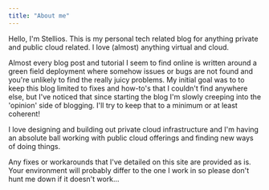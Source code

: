 ```yaml
---
title: "About me"
---
```


Hello, I'm Stellios. This is my personal tech related blog for anything private and public cloud related. I love (almost) anything virtual and cloud.

Almost every blog post and tutorial I seem to find online is written around a green field deployment where somehow issues or bugs are not found and you're unlikely to find the really juicy problems. My initial goal was to to keep this blog limited to fixes and how-to's that I couldn't find anywhere else, but I've noticed that since starting the blog I'm slowly creeping into the 'opinion' side of blogging. I'll try to keep that to a minimum or at least coherent!

I love designing and building out private cloud infrastructure and I'm having an absolute ball working with public cloud offerings and finding new ways of doing things.

Any fixes or workarounds that I've detailed on this site are provided as is. Your environment will probably differ to the one I work in so please don't hunt me down if it doesn't work...